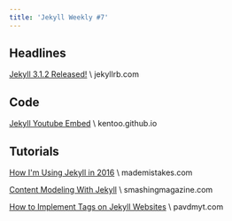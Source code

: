 ```yaml
---
title: 'Jekyll Weekly #7'
---
```


## Headlines
[Jekyll 3.1.2 Released!](http://jekyllrb.com/news/2016/02/19/jekyll-3-1-2-released/) \\
jekyllrb.com

## Code
[Jekyll Youtube Embed](http://kentoo.github.io/jekyll-youtube-embed/) \\
kentoo.github.io

## Tutorials
[How I'm Using Jekyll in 2016](https://mademistakes.com/articles/using-jekyll-2016/) \\
mademistakes.com

[Content Modeling With Jekyll](https://www.smashingmagazine.com/2016/02/content-modeling-with-jekyll/) \\
smashingmagazine.com

[How to Implement Tags on Jekyll Websites](http://pavdmyt.com/how-to-implement-tags-at-jekyll-website/) \\
pavdmyt.com